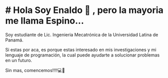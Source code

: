 # #  Hola Soy Enaldo 👋 , pero la mayoria me llama Espino...

Soy estudiante de Lic. Ingenieria Mecatrónica de la Universidad Latina de Panamá.


Si estas por aca, es porque estas interesado en mis investigaciones y mi lenguaje de programación, la cual puede ayudarte a solucionar problemas en un futuro.


Sin mas, comencemos!!!!💻🤝
